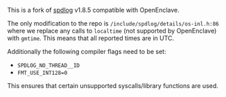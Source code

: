 This is a fork of [spdlog](https://github.com/gabime/spdlog) v1.8.5 compatible with
OpenEnclave. 

The only modification to the repo is `/include/spdlog/details/os-inl.h:86`
where we replace any calls to `localtime` (not supported by OpenEnclave) with
`gmtime`. This means that all reported times are in UTC.

Additionally the following compiler flags need to be set:
* `SPDLOG_NO_THREAD__ID`
* `FMT_USE_INT128=0`

This ensures that certain unsupported syscalls/library functions are used.
